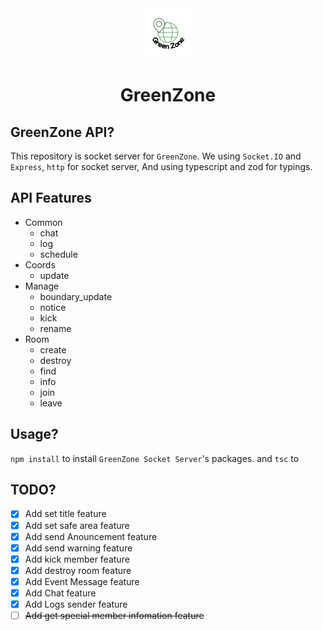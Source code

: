 <div align="center">
    <img src='./md/GreenZone_Circle.png' width=80 />
    <h1>GreenZone</h1>
</div>

## GreenZone API?
This repository is socket server for `GreenZone`.
We using `Socket.IO` and `Express`, `http` for socket server,
And using typescript and zod for typings.

## API Features
- Common
    - chat
    - log
    - schedule
- Coords
    - update
- Manage
    - boundary_update
    - notice
    - kick
    - rename
- Room
    - create
    - destroy
    - find
    - info
    - join
    - leave

## Usage?
`npm install` to install `GreenZone Socket Server`'s packages.
and `tsc` to 

## TODO?
- [x] Add set title feature
- [x] Add set safe area feature
- [x] Add send Anouncement feature
- [x] Add send warning feature
- [x] Add kick member feature
- [x] Add destroy room feature
- [x] Add Event Message feature
- [x] Add Chat feature
- [x] Add Logs sender feature
- [ ] ~~Add get special member infomation feature~~